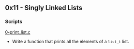 ## 0x11 - Singly Linked Lists

### Scripts

[0-print_list.c](./0-print_list.c)
- Write a function that prints all the elements of a ``list_t`` list.

